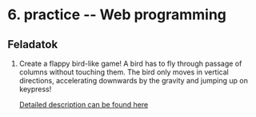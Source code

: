 # 6. practice -- Web programming

Feladatok
---------

1. Create a flappy bird-like game! A bird has to fly through passage of columns without touching them. The bird only moves in vertical directions, accelerating downwards by the gravity and jumping up on keypress!

    [Detailed description can be found here](#!/subjects/webprog-eng/practices/flappybird)

